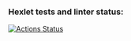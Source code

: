 ### Hexlet tests and linter status:
[![Actions Status](https://github.com/ddm14159/devops-for-programmers-project-74/workflows/hexlet-check/badge.svg)](https://github.com/ddm14159/devops-for-programmers-project-74/actions)